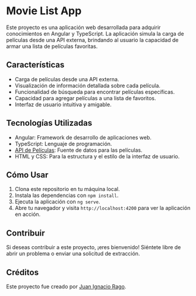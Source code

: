 # Movie List App

Este proyecto es una aplicación web desarrollada para adquirir conocimientos en Angular y TypeScript. La aplicación simula la carga de películas desde una API externa, brindando al usuario la capacidad de armar una lista de películas favoritas.

## Características

- Carga de películas desde una API externa.
- Visualización de información detallada sobre cada película.
- Funcionalidad de búsqueda para encontrar películas específicas.
- Capacidad para agregar películas a una lista de favoritos.
- Interfaz de usuario intuitiva y amigable.

## Tecnologías Utilizadas

- Angular: Framework de desarrollo de aplicaciones web.
- TypeScript: Lenguaje de programación.
- [API de Películas](https://65ef27f5ead08fa78a4ff18a.mockapi.io/peliculas): Fuente de datos para las películas.
- HTML y CSS: Para la estructura y el estilo de la interfaz de usuario.

## Cómo Usar

1. Clona este repositorio en tu máquina local.
2. Instala las dependencias con `npm install`.
3. Ejecuta la aplicación con `ng serve`.
4. Abre tu navegador y visita `http://localhost:4200` para ver la aplicación en acción.

## Contribuir

Si deseas contribuir a este proyecto, ¡eres bienvenido! Siéntete libre de abrir un problema o enviar una solicitud de extracción.

## Créditos

Este proyecto fue creado por [Juan Ignacio Rago](https://github.com/Malinowsk).

